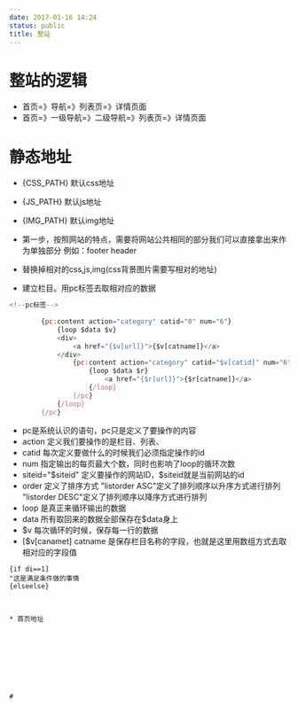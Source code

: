 ```yaml
---
date: 2017-01-16 14:24
status: public
title: 整站
---
```


# 整站的逻辑
* 首页=》导航=》列表页=》详情页面
* 首页=》一级导航=》二级导航=》列表页=》详情页面

# 静态地址
* {CSS_PATH}   默认css地址
* {JS_PATH}    默认js地址
* {IMG_PATH}   默认img地址


* 第一步，按照网站的特点，需要将网站公共相同的部分我们可以直接拿出来作为单独部分   例如：footer   header
* 替换掉相对的css,js,img(css背景图片需要写相对的地址)
* 建立栏目。用pc标签去取相对应的数据
```javascript
<!--pc标签-->
	
		{pc:content action="category" catid="0" num="6"}
			{loop $data $v}
			<div>
				<a href="{$v[url]}">{$v[catname]}</a>
			</div>	
				{pc:content action="category" catid="$v[catid]" num="6"}
					{loop $data $r}
						<a href="{$r[url]}">{$r[catname]}</a>
					{/loop}
				{/pc}
			{/loop}
		{/pc}
```
* pc是系统认识的语句，pc只是定义了要操作的内容
* action 定义我们要操作的是栏目、列表、
* catid 每次定义要做什么的时候我们必须指定操作的id
* num 指定输出的每页最大个数，同时也影响了loop的循环次数
* siteid="$siteid" 定义要操作的网站ID，$siteid就是当前网站的id
* order 定义了排序方式  "listorder ASC"定义了排列顺序以升序方式进行排列  "listorder DESC"定义了排列顺序以降序方式进行排列
* loop 是真正来循环输出的数据
* data 所有取回来的数据全部保存在$data身上
* $v   每次循环的时候，保存每一行的数据
* [$v[canamet] catname 是保存栏目名称的字段，也就是这里用数组方式去取相对应的字段值

```javasvtipt
{if di==1]
"这是满足条件做的事情
{elseelse}



* 首页地址









# 
